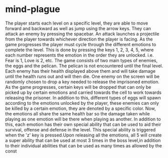 # mind-plague

The player starts each level on a specific level, they are able to move forward and backward as well as jump using the arrow keys. They can attack an enemy by pressing the spacebar. An attack launches a projectile from the player towards whichever direction the player is facing. As the game progresses the player must cycle through the different emotions to complete the level. This is done by pressing the keys 1, 2, 3, 4, 5, where each number represents the emotion in the order they are unlocked. i.e. Fear is 1, Love is 2, etc. The game consists of two main types of enemies, the eggs and the pelican. The pelican is not encountered until the final level. Each enemy has their health displayed above them and will take damage until the health runs out and will then die. One enemy on the screen will be randomly chosen to drop a key needed to release the imprisoned emotion. As the game progresses, certain keys will be dropped that can only be picked up by certain emotions and carried towards the cell to work towards releasing the prisoner. In addition to this, different types of eggs will spawn according to the emotions unlocked by the player, these enemies can only be killed by a certain emotion, they are denoted by a specific color. Now, the emotions all share the same health bar so the damage taken while playing as one emotion will be there when playing as another. In addition to this, each emotion has their own special ability that can be used to aid their survival, offense and defense in the level. This special ability is triggered when the 'z' key is pressed.Upon releasing all the emotions, all 5 will create a super ability that can be used at most 3 times in the boss level,in addition to their individual abilities that can be used as many times as allowed by the const
